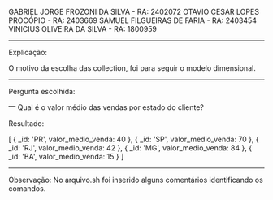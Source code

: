 GABRIEL JORGE FROZONI DA SILVA -  RA: 2402072
OTAVIO CESAR LOPES PROCÓPIO - RA: 2403669
SAMUEL FILGUEIRAS DE FARIA - RA: 2403454
VINICIUS OLIVEIRA DA SILVA - RA: 1800959

--------------------------------------------------------------
Explicação:

O motivo da escolha das collection, foi para seguir o modelo dimensional.

--------------------------------------------------------------
Pergunta escolhida:

⎻ Qual é o valor médio das vendas por estado do cliente?

Resultado:

[
  { _id: 'PR', valor_medio_venda: 40 },
  { _id: 'SP', valor_medio_venda: 70 },
  { _id: 'RJ', valor_medio_venda: 42 },
  { _id: 'MG', valor_medio_venda: 84 },
  { _id: 'BA', valor_medio_venda: 15 }
]

--------------------------------------------------------------
Observação: No arquivo.sh foi inserido alguns comentários identificando os comandos.